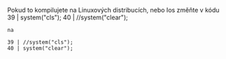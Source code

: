 Pokud to kompilujete na Linuxových distribucích, nebo Ios změňte v kódu
	39 | system("cls");
	40 | //system("clear");
  
    na 
    
    39 | //system("cls");
    40 | system("clear");
  
